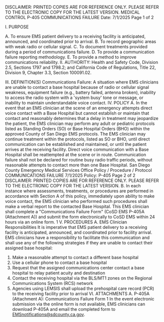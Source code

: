 DISCLAIMER: PRINTED COPIES ARE FOR REFERENCE ONLY. PLEASE REFER TO THE ELECTRONIC COPY FOR THE LATEST VERSION.
MEDICAL CONTROL P-405
COMMUNICATIONS FAILURE
Date: 7/1/2025 Page 1 of 2

I. PURPOSE

A. To ensure EMS patient delivery to a receiving facility is anticipated, announced, and
coordinated prior to arrival.
B. To record geographic areas with weak radio or cellular signal.
C. To document treatments provided during a period of communications failure.
D. To provide a communication failure reporting methodology.
E. To provide a method to improve communications reliability.
II. AUTHORITY: Health and Safety Code, Division 2.5, Sections 1797 and 1798.2; and California
Code of Regulations, Title 22, Division 9, Chapter 3.3, Section 100091.02.

III. DEFINITION(S)
Communications Failure: A situation where EMS clinicians are unable to contact a base hospital
because of radio or cellular signal weakness, equipment failure (e.g., battery failed, antenna
broken), inability to access the radio system with a 'system busy' tone or message, or inability to
maintain understandable voice contact.
IV. POLICY
A. In the event that an EMS clinician at the scene of an emergency attempts direct voice contact
with a Base Hospital but cannot establish or maintain that contact and reasonably determines
that a delay in treatment may jeopardize the patient, the EMS clinician may perform any adult
or pediatric protocols listed as Standing Orders (SO) or Base Hospital Orders (BHO) within the
approved County of San Diego EMS protocols. The EMS clinician may continue treatment
within the protocols, listed as SO or BHO, until direct communication can be established and
maintained, or until the patient arrives at the receiving facility. Direct voice communication with
a Base Hospital shall be reattempted at the scene or in route. Communication failure shall not
be declared for routine busy radio traffic periods, without reasonable attempts to contact more
than one Base Hospital.
San Diego County Emergency Medical Services Office
Policy / Procedure / Protocol
COMMUNICATIONS FAILURE 7/1/2025
Policy: P-405 Page 2 of 2
DISCLAIMER: PRINTED COPIES ARE FOR REFERENCE ONLY. PLEASE REFER TO THE ELECTRONIC COPY FOR THE LATEST VERSION.
B. In each instance where assessments, treatments, or procedures are performed in accordance
with Section A of this policy, immediately upon ability to make voice contact, the EMS clinician
who performed such procedures shall make a verbal report to the contacted Base Hospital.
This EMS clinician shall complete a "Communications Failure Form" (CoSD EMS P-405A
(Attachment A)) and submit the form electronically to CoSD EMS within 24 hours via an online
form.
1
V. PROCEDURES
A. EMS Clinician Responsibilities
It is imperative that EMS patient delivery to a receiving facility is anticipated, announced, and
coordinated prior to facility arrival. EMS clinicians have a responsibility to facilitate this
communication and shall use any of the following strategies if they are unable to contact their
assigned base hospital:
1. Make a reasonable attempt to contact a different base hospital
2. Use a cellular phone to contact a base hospital
3. Request that the assigned communications center contact a base hospital to relay patient
acuity and destination
4. Contact the receiving hospital via the BLS/MT1 zones on the Regional Communications
System (RCS) network
5. Agencies using LEMSIS shall upload the prehospital care record (PCR) to the receiving
facility prior to arrival
VI. ATTACHMENTS
A. P-405A (Attachment A): Communications Failure Form
1 In the event electronic submission via the online form is not available, EMS clinicians can download P-405A and email
the completed form to EMSnotifications@sdcounty.ca.gov.

